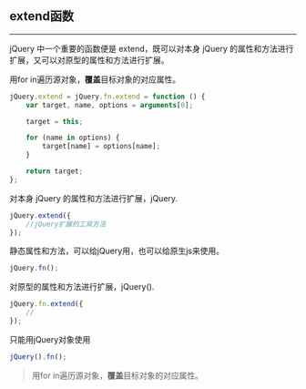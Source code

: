 ## extend函数
---

jQuery 中一个重要的函数便是 extend，既可以对本身 jQuery 的属性和方法进行扩展，又可以对原型的属性和方法进行扩展。

用for in遍历源对象，**覆盖**目标对象的对应属性。
```js
jQuery.extend = jQuery.fn.extend = function () {
    var target, name, options = arguments[0];

    target = this;

    for (name in options) {
        target[name] = options[name];
    }

    return target;
};
```

对本身 jQuery 的属性和方法进行扩展，jQuery.
```js
jQuery.extend({
    //jQuery扩展的工具方法
});
```
静态属性和方法，可以给jQuery用，也可以给原生js来使用。
```js
jQuery.fn();
```

对原型的属性和方法进行扩展，jQuery().
```js
jQuery.fn.extend({
    //
});
```
只能用jQuery对象使用
```js
jQuery().fn();
```



> 用for in遍历源对象，**覆盖**目标对象的对应属性。


